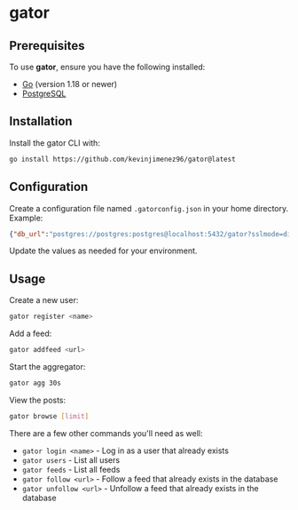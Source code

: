 # gator
## Prerequisites

To use **gator**, ensure you have the following installed:

- [Go](https://golang.org/dl/) (version 1.18 or newer)
- [PostgreSQL](https://www.postgresql.org/download/)

## Installation

Install the gator CLI with:

```sh
go install https://github.com/kevinjimenez96/gator@latest
```

## Configuration

Create a configuration file named `.gatorconfig.json` in your home directory. Example:

```json
{"db_url":"postgres://postgres:postgres@localhost:5432/gator?sslmode=disable","current_user_name":"username"}
```

Update the values as needed for your environment.

## Usage

Create a new user:

```bash
gator register <name>
```

Add a feed:

```bash
gator addfeed <url>
```

Start the aggregator:

```bash
gator agg 30s
```

View the posts:

```bash
gator browse [limit]
```

There are a few other commands you'll need as well:

- `gator login <name>` - Log in as a user that already exists
- `gator users` - List all users
- `gator feeds` - List all feeds
- `gator follow <url>` - Follow a feed that already exists in the database
- `gator unfollow <url>` - Unfollow a feed that already exists in the database

